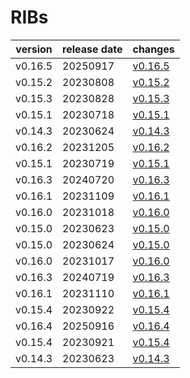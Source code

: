 # RIBs	


|version|release date|changes|
|---|---|---|
|v0.16.5|20250917|[v0.16.5](./v0.16.5-20250917.md)|
|v0.15.2|20230808|[v0.15.2](./v0.15.2-20230808.md)|
|v0.15.3|20230828|[v0.15.3](./v0.15.3-20230828.md)|
|v0.15.1|20230718|[v0.15.1](./v0.15.1-20230718.md)|
|v0.14.3|20230624|[v0.14.3](./v0.14.3-20230624.md)|
|v0.16.2|20231205|[v0.16.2](./v0.16.2-20231205.md)|
|v0.15.1|20230719|[v0.15.1](./v0.15.1-20230719.md)|
|v0.16.3|20240720|[v0.16.3](./v0.16.3-20240720.md)|
|v0.16.1|20231109|[v0.16.1](./v0.16.1-20231109.md)|
|v0.16.0|20231018|[v0.16.0](./v0.16.0-20231018.md)|
|v0.15.0|20230623|[v0.15.0](./v0.15.0-20230623.md)|
|v0.15.0|20230624|[v0.15.0](./v0.15.0-20230624.md)|
|v0.16.0|20231017|[v0.16.0](./v0.16.0-20231017.md)|
|v0.16.3|20240719|[v0.16.3](./v0.16.3-20240719.md)|
|v0.16.1|20231110|[v0.16.1](./v0.16.1-20231110.md)|
|v0.15.4|20230922|[v0.15.4](./v0.15.4-20230922.md)|
|v0.16.4|20250916|[v0.16.4](./v0.16.4-20250916.md)|
|v0.15.4|20230921|[v0.15.4](./v0.15.4-20230921.md)|
|v0.14.3|20230623|[v0.14.3](./v0.14.3-20230623.md)|
